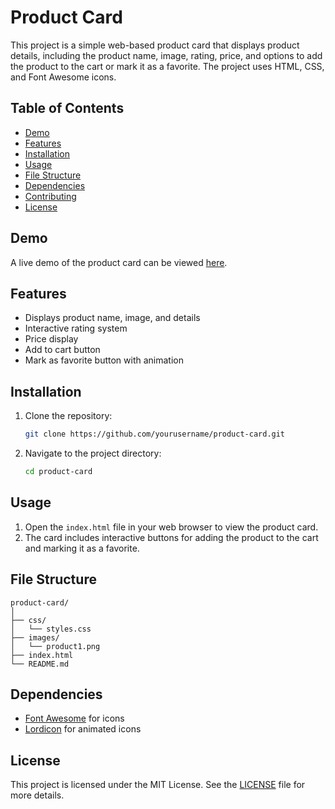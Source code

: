 # Product Card

This project is a simple web-based product card that displays product details, including the product name, image, rating, price, and options to add the product to the cart or mark it as a favorite. The project uses HTML, CSS, and Font Awesome icons.

## Table of Contents

- [Demo](#demo)
- [Features](#features)
- [Installation](#installation)
- [Usage](#usage)
- [File Structure](#file-structure)
- [Dependencies](#dependencies)
- [Contributing](#contributing)
- [License](#license)

## Demo

A live demo of the product card can be viewed [here](#).

## Features

- Displays product name, image, and details
- Interactive rating system
- Price display
- Add to cart button
- Mark as favorite button with animation

## Installation

1. Clone the repository:
   ```bash
   git clone https://github.com/yourusername/product-card.git
   ```
2. Navigate to the project directory:
   ```bash
   cd product-card
   ```

## Usage

1. Open the `index.html` file in your web browser to view the product card.
2. The card includes interactive buttons for adding the product to the cart and marking it as a favorite.

## File Structure

```
product-card/
│
├── css/
│   └── styles.css
├── images/
│   └── product1.png
├── index.html
└── README.md
```

## Dependencies

- [Font Awesome](https://cdnjs.cloudflare.com/ajax/libs/font-awesome/4.7.0/css/font-awesome.min.css) for icons
- [Lordicon](https://cdn.lordicon.com/qjzruarw.js) for animated icons

## License

This project is licensed under the MIT License. See the [LICENSE](LICENSE) file for more details.
